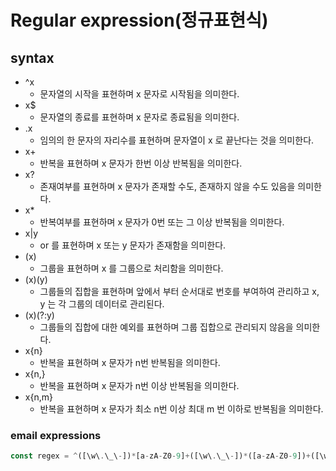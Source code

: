# Regular expression(정규표현식)

## syntax
+ ^x
  + 문자열의 시작을 표현하며 x 문자로 시작됨을 의미한다.
+ x$
  + 문자열의 종료를 표현하며 x 문자로 종료됨을 의미한다.
+ .x
  + 임의의 한 문자의 자리수를 표현하며 문자열이 x 로 끝난다는 것을 의미한다.
+ x+
  + 반복을 표현하며 x 문자가 한번 이상 반복됨을 의미한다.
+ x?
  + 존재여부를 표현하며 x 문자가 존재할 수도, 존재하지 않을 수도 있음을 의미한다.
+ x*
  + 반복여부를 표현하며 x 문자가 0번 또는 그 이상 반복됨을 의미한다.
+ x|y
  + or 를 표현하며 x 또는 y 문자가 존재함을 의미한다.
+ (x)
  + 그룹을 표현하며 x 를 그룹으로 처리함을 의미한다.
+ (x)(y)
  + 그룹들의 집합을 표현하며 앞에서 부터 순서대로 번호를 부여하여 관리하고 x, y 는 각 그룹의 데이터로 관리된다.
+ (x)(?:y)
  + 그룹들의 집합에 대한 예외를 표현하며 그룹 집합으로 관리되지 않음을 의미한다. 
+ x{n}
  + 반복을 표현하며 x 문자가 n번 반복됨을 의미한다.
+ x{n,}
  + 반복을 표현하며 x 문자가 n번 이상 반복됨을 의미한다.
+ x{n,m}
  + 반복을 표현하며 x 문자가 최소 n번 이상 최대 m 번 이하로 반복됨을 의미한다.

### email expressions
> 
``` javascript
const regex = ^([\w\.\_\-])*[a-zA-Z0-9]+([\w\.\_\-])*([a-zA-Z0-9])+([\w\.\_\-])+@([a-zA-Z0-9]+\.)+[a-zA-Z0-9]{2,8}$;
```
